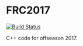 # FRC2017 
[![Build Status](https://travis-ci.org/4924/FRC2017.svg?branch=master)](https://travis-ci.org/4924/FRC2017)

C++ code for offseason 2017. 

